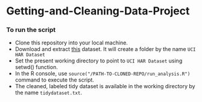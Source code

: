 Getting-and-Cleaning-Data-Project
=================================

### To run the script
- Clone this repository into your local machine.
- Download and extract [this](https://d396qusza40orc.cloudfront.net/getdata%2Fprojectfiles%2FUCI%20HAR%20Dataset.zip) dataset. It will create a folder by the name `UCI HAR Dataset`
- Set the present working directory to point to `UCI HAR Dataset` using setwd() function.
- In the R console, use `source("/PATH-TO-CLONED-REPO/run_analysis.R")` command to execute the script.
- The cleaned, labeled tidy dataset is available in the working directory by the name `tidydataset.txt`.

 
